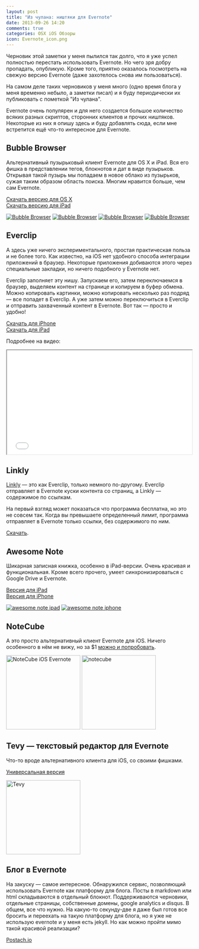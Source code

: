 ```yaml
---
layout: post
title: "Из чулана: ништяки для Evernote"
date: 2013-09-26 14:20
comments: true
categories: OSX iOS Обзоры
icon: Evernote_icon.png
---
```

Черновик этой заметки у меня пылился так долго, что я уже успел полностью перестать использовать Evernote. Но чего зря добру пропадать, опубликую. Кроме того, приятно оказалось посмотреть на свежую версию Evernote (даже захотелось снова им пользоваться).

На самом деле таких черновиков у меня много (одно время блога у меня временно небыло, а заметки писал) и я буду периодически их публиковать с пометкой "Из чулана".

Evernote очень популярен и для него создается большое количество всяких разных скриптов, сторонних клиентов и прочих ништяков. Некоторые из них я опишу здесь и буду добавлять сюда, если мне встретится ещё что-то интересное для Evernote.
<!--more-->

## Bubble Browser

Альтернативный пузырьковый клиент Evernote для OS X и iPad. Вся его фишка в представлении тегов, блокнотов и дат в виде пузырьков. Открывая такой пузырь мы попадаем в новое облако из пузырьков, сужая таким образом область поиска. Многим нравится больше, чем сам Evernote.

[Скачать версию для OS X](https://itunes.apple.com/us/app/bubble-browser-for-evernote/id545988675?mt=12)  
[Скачать версию для iPad](https://itunes.apple.com/us/app/bubble-browser-for-evernote/id672206905?ls=1&mt=8)

<a class="screenshot" href="https://www.monosnap.com/image/4dcrcnBJmPu5wtyRJbiggEPj4.png" rel="bubble"><img src="https://www.monosnap.com/image/4dcrcnBJmPu5wtyRJbiggEPj4.png" alt="Bubble Browser" /></a>
<a class="screenshot" href="https://www.monosnap.com/image/y4744n47YmNtUo5dWN1pjZwbI.png" rel="bubble"><img src="https://www.monosnap.com/image/y4744n47YmNtUo5dWN1pjZwbI.png" alt="Bubble Browser" /></a>
<a class="screenshot" href="https://www.monosnap.com/image/9G2E0RaDbTLWfxBlxdBVfLg9h.png" rel="bubble"><img src="https://www.monosnap.com/image/9G2E0RaDbTLWfxBlxdBVfLg9h.png" alt="Bubble Browser" /></a>
<a class="screenshot" href="https://www.monosnap.com/image/TCw2PYNdFINtDKKp5tkqPycJK.png" rel="bubble"><img src="https://www.monosnap.com/image/TCw2PYNdFINtDKKp5tkqPycJK.png" alt="Bubble Browser" /></a>

## Everclip

А здесь уже ничего экспериментального, простая практическая польза и не более того. Как известно, на iOS нет удобного способа интеграции приложений в браузер. Некоторые приложения добиваются этого через специальные закладки, но ничего подобного у Evernote нет.

Everclip заполняет эту нишу. Запускаем его, затем переключаемся в браузер, выделяем контент на странице и копируем в буфер обмена. Можно копировать картинки, можно копировать несколько раз подряд — все попадет в Everclip. А уже затем можно переключиться в Everclip и отправить захваченный контент в Evernote. Вот так — просто и удобно!

[Скачать для iPhone](https://itunes.apple.com/app/id536058926)  
[Скачать для iPad](https://itunes.apple.com/app/id618054123)

Подробнее на видео:

<iframe src="//player.vimeo.com/video/44396882" width="500" height="281" webkitallowfullscreen mozallowfullscreen allowfullscreen></iframe>

## Linkly

[Linkly](https://itunes.apple.com/ru/app/id671487170) — это как Everclip, только немного по-другому. Everclip отправляет в Evernote куски контента со страниц, а Linkly — содержимое по ссылкам.

На первый взгляд может показаться что программа бесплатна, но это не совсем так. Когда вы превышаете определенный лимит, программа отправляет в Evernote только ссылки, без содержимого по ним.

[Скачать](https://itunes.apple.com/ru/app/id671487170).

## Awesome Note

Шикарная записная книжка, особенно в iPad-версии. Очень красивая и функциональная. Кроме всего прочего, умеет синхронизироваться с Google Drive и Evernote.

[Версия для iPad](https://itunes.apple.com/ru/app/id406750496?mt=8)  
[Версия для iPhone](https://itunes.apple.com/ru/app/id320203391?mt=8)

<a class="screenshot" href="http://www.bridworks.com/anote/eng/images/awesomenote/ipad/features/feature01.png" rel="anote"><img src="http://www.bridworks.com/anote/eng/images/awesomenote/ipad/features/feature01.png" alt="awesome note ipad" /></a>
<a class="screenshot" href="http://www.bridworks.com/anote/eng/images/awesomenote/iphone/features/feature05.png" rel="anote"><img src="http://www.bridworks.com/anote/eng/images/awesomenote/iphone/features/feature05.png" alt="awesome note iphone" /></a>

## NoteCube

А это просто альтернативный клиент Evernote для iOS. Ничего особенного в нём не вижу, но за $1 [можно и попробовать](https://itunes.apple.com/us/app/notecube/id657311491).

<a class="screenshot" href="https://www.monosnap.com/image/Z68lkgmZSc53IhaEzTS8sJ9g0.png" rel="notecube"><img style="width: 200px;" src="https://www.monosnap.com/image/Z68lkgmZSc53IhaEzTS8sJ9g0.png" alt="NoteCube iOS Evernote" /></a>
<a class="screenshot" href="https://www.monosnap.com/image/sb2GcknQ6gFTjVKmc16224zE9.png" rel="notecube"><img style="width: 200px;" src="https://www.monosnap.com/image/sb2GcknQ6gFTjVKmc16224zE9.png" alt="notecube" /></a>

## Tevy — текстовый редактор для Evernote

Что-то вроде альтернативного клиента для iOS, со своими фишками.

[Универсальная версия](https://itunes.apple.com/ru/app/id655318671?at=10lbPv)

<a class="screenshot" href="https://www.monosnap.com/image/7xVIq1iGtefUz5S3CiLMW5Yux.png" rel="screenshot"><img style="width: 200px;" src="https://www.monosnap.com/image/7xVIq1iGtefUz5S3CiLMW5Yux.png" alt="Tevy" /></a>

## Блог в Evernote

На закуску — самое интересное. Обнаружился сервис, позволяющий использовать Evernote как платформу для блога. Посты в markdown или html складываются в отдельный блокнот. Поддерживаются черновики, отдельные страницы, собственные домены, google analytics и disqus. В общем, все что нужно. На какую-то секунду-две я даже был готов все бросить и переехать на такую платформу для блога, но я уже не использую evernote и у меня есть jekyll. Но как можно пройти мимо такой красивой реализации?

[Postach.io](http://postach.io)